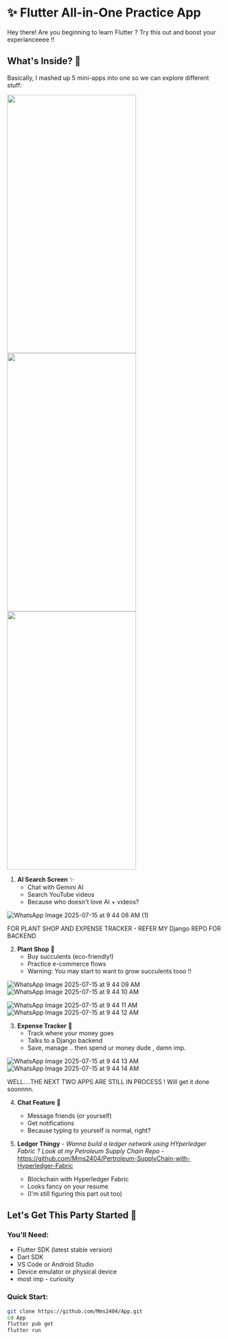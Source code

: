 
# ✨ Flutter All-in-One Practice App 

Hey there! Are you beginning to learn Flutter ? Try this out and boost your experianceeee !!

## What's Inside? 🤔
Basically, I mashed up 5 mini-apps into one so we can explore different stuff:

<img src="https://github.com/user-attachments/assets/8916b3c6-7636-4399-a4ba-e1af8c88a869" height="600" width="300" /> <img src="https://github.com/user-attachments/assets/9febfbd6-e8c3-4c8e-a7e0-83a37baa8716" height="600" width="300" /> <img src="https://github.com/user-attachments/assets/9589be95-5757-4a5a-987d-32dcb572decd" height="600" width="300" />


1. **AI Search Screen** ✨ 
   - Chat with Gemini AI
   - Search YouTube videos
   - Because who doesn't love AI + videos?
  
     
  ![WhatsApp Image 2025-07-15 at 9 44 08 AM (1)](https://github.com/user-attachments/assets/ac6a97a0-6f24-4f6d-b78e-4c2ea0ead632)


FOR PLANT SHOP AND EXPENSE TRACKER - REFER MY Django REPO FOR BACKEND

2. **Plant Shop** 🌱
   - Buy succulents (eco-friendly!)
   - Practice e-commerce flows
   - Warning: You may start to want to grow succulents tooo !!
  
   
![WhatsApp Image 2025-07-15 at 9 44 09 AM](https://github.com/user-attachments/assets/18c0a415-598d-42eb-9d9d-0a6a23b9b514) ![WhatsApp Image 2025-07-15 at 9 44 10 AM](https://github.com/user-attachments/assets/ff0d7d8c-6a26-4fa7-9345-21032f822368)


![WhatsApp Image 2025-07-15 at 9 44 11 AM](https://github.com/user-attachments/assets/d6afca4b-94ce-4e49-a1a6-76ce03ea6fca) ![WhatsApp Image 2025-07-15 at 9 44 12 AM](https://github.com/user-attachments/assets/fffa2d95-b32f-4cc0-bd69-c303d79fce8e)


3. **Expense Tracker** 💸
   - Track where your money goes
   - Talks to a Django backend
   - Save, manage .. then spend ur money dude , damn imp.


  ![WhatsApp Image 2025-07-15 at 9 44 13 AM](https://github.com/user-attachments/assets/48e8a492-2823-4494-a13c-f8839e90870a) ![WhatsApp Image 2025-07-15 at 9 44 14 AM](https://github.com/user-attachments/assets/d5938679-e2b8-42f4-80a1-52e5425e63e9)


  WELL....THE NEXT TWO APPS ARE STILL IN PROCESS ! Will get it done soonnnn.

4. **Chat Feature** 💬
   - Message friends (or yourself)
   - Get notifications
   - Because typing to yourself is normal, right?

5. **Ledger Thingy** - *Wanna build a ledger network using HYperledger Fabric ? Look at my Petroleum Supply Chain Repo* - https://github.com/Mms2404/Pertroleum-SupplyChain-with-Hyperledger-Fabric
   - Blockchain with Hyperledger Fabric 
   - Looks fancy on your resume
   - (I'm still figuring this part out too) 


## Let's Get This Party Started 🎉

### You'll Need:
- Flutter SDK (latest stable version)
- Dart SDK
- VS Code or Android Studio
- Device emulator or physical device
- most imp - curiosity

### Quick Start:
```bash
git clone https://github.com/Mms2404/App.git
cd App
flutter pub get
flutter run
